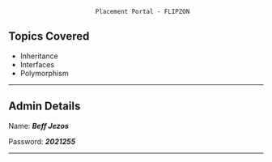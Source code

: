 
                            Placement Portal - FLIPZON


## Topics Covered


- Inheritance
- Interfaces
- Polymorphism


---
## Admin Details


Name: ***Beff Jezos***

Password: ***2021255***

---

